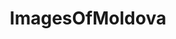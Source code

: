 ---
title: ImagesOfMoldova
crosslinks:
- imagesofnetwork
- europe
- moldova
- MapPorn
- Romania
- romania_ss
- food
- pics
- eurovision
- mildlyinteresting
- sticknpokes
- regularcarreviews
- monzo
- TodayIAte
- lockpicking
- OSHA
- Export
- ArtefactPorn
- aww
- Scrollsaw
---